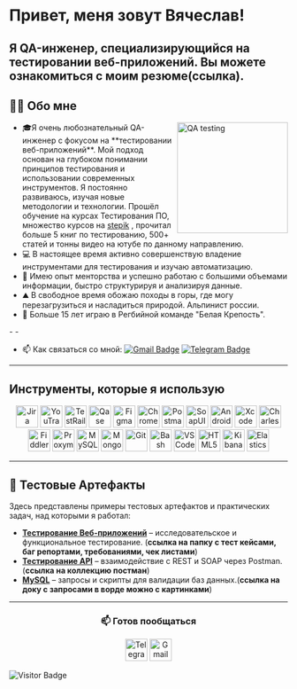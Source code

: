 # Привет, меня зовут Вячеслав!
Я QA-инженер, специализирующийся на тестировании веб-приложений.
Вы можете ознакомиться с моим резюме(ссылка).
---




<h2>👨‍💻 Обо мне</h2>
<img align="right" src="https://sun9-79.userapi.com/impf/99xdX_NPc405mwpomBHCYEZftmFPz06pFrTFNA/2rvt40O8zdA.jpg?size=604x340&quality=96&sign=29b1bd8b41d9d7352273006f340188de&type=album" height="200" alt="QA testing">
<ul>
  <li> 🎓Я очень любознательный QA-инженер с фокусом на **тестировании веб-приложений**. Мой подход основан на глубоком понимании принципов тестирования и использовании современных инструментов. Я постоянно развиваюсь, изучая новые методологии и технологии. Прошёл обучение на курсах Тестирования ПО, множество курсов на <a href="https://stepik.org/users/986393711/profile" target="_blank">stepik</a> , прочитал больше 5 книг по тестированию, 500+ статей и тонны видео на ютубе по данному направлению.</li>
  <li>💻 В настоящее время активно совершенствую владение инструментами для тестирования и изучаю автоматизацию.</li>
  <li>🧠 Имею опыт менторства и успешно работаю с большими объемами информации, быстро структурируя и анализируя данные.</li>
  <li>⛰️ В свободное время обожаю походы в горы, где могу перезагрузиться и насладиться природой. Альпинист россии.</li>
  <li>🏉 Больше 15 лет играю в Регбийной команде "Белая Крепость".</li>
</ul>
-
- 

- 📫 Как связаться со мной: [![Gmail Badge](https://img.shields.io/badge/-Gmail-red?style=flat&logo=Gmail&logoColor=white)](mailto:unclemaestro11@gmail.com)
[![Telegram Badge](https://img.shields.io/badge/-Telegram-2CA5E0?style=flat&logo=telegram&logoColor=white)](https://t.me/unclemaestro)
---

<h2>Инструменты, которые я использую</h2>
<p align="center">
  <img src="https://cdn.jsdelivr.net/gh/devicons/devicon/icons/jira/jira-original.svg" title="Jira" alt="Jira" width="40" height="40"/>
  <img src="https://upload.wikimedia.org/wikipedia/commons/thumb/8/8d/YouTrack_Icon.svg/1024px-YouTrack_Icon.svg.png" title="YouTrack" alt="YouTrack" width="40" height="40"/>
  <img src="https://codahosted.io/packs/21236/unversioned/assets/LOGO/ba1091c59bab89cd2fd0f289622731fe16113d7b00905abe64759c313a4b73b76c1b0426076ed76cb74752234c734131df46992d5b8b48fc13e264240e4f7119f736cfeb64df36ded54b5cbf6198b9cadedf18dd0cac5c7dbcd16e6336c29363cd1292ba" title="TestRail" alt="TestRail" width="40" height="40"/>
  <img src="https://luna1.co/eb0187.png" title="Qase" alt="Qase" width="40" height="40"/>
  <img src="https://cdn.jsdelivr.net/gh/devicons/devicon/icons/figma/figma-original.svg" title="Figma" alt="Figma" width="40" height="40"/>
  <img src="https://d33wubrfki0l68.cloudfront.net/38b5c953a4667366685d55db55d057c86db1fc54/a0fdc/static/acae6b24d940347661ca901ea07f47c1/chrome-dev-logo-icon.png" title="Chrome DevTools" alt="Chrome DevTools" width="40" height="40"/>
  <img src="https://www.svgrepo.com/show/354202/postman-icon.svg" title="Postman" alt="Postman" width="40" height="40"/>
  <img src="https://encrypted-tbn0.gstatic.com/images?q=tbn:ANd9GcTDLj-17hLuPse4K5lo4VLNFRn89rjLSB-KKIZMdNjB0Q&s" title="SoapUI" alt="SoapUI" width="40" height="40"/>
  <img src="https://cdn.jsdelivr.net/gh/devicons/devicon/icons/androidstudio/androidstudio-original.svg" title="Android Studio" alt="Android Studio" width="40" height="40"/>
  <img src="https://cdn.jsdelivr.net/gh/devicons/devicon/icons/xcode/xcode-original.svg" title="Xcode" alt="Xcode" width="40" height="40"/>
  <img src="https://64.media.tumblr.com/c40e81596f30adf8690ee26aa12e888f/tumblr_inline_ob8z21ogTu1r2onau_400.png" title="Charles Proxy" alt="Charles Proxy" width="40" height="40"/>
  <img src="https://www.megaleechers.com/storage/Fiddler-Everywhere-Icon.png" title="Fiddler" alt="Fiddler" width="40" height="40"/>
  <img src="https://ph-files.imgix.net/f1aba60e-b071-4afd-bde6-7c123853a3ae.png?auto=format" title="Proxyman" alt="Proxyman" width="40" height="40"/>
  <img src="https://cdn.jsdelivr.net/gh/devicons/devicon/icons/mysql/mysql-original.svg" title="MySQL" alt="MySQL" width="40" height="40"/>
  <img src="https://cdn.jsdelivr.net/gh/devicons/devicon/icons/mongodb/mongodb-original.svg" title="MongoDB" alt="MongoDB" width="40" height="40"/>
  <img src="https://cdn.jsdelivr.net/gh/devicons/devicon/icons/git/git-original.svg" title="Git" alt="Git" width="40" height="40"/>
  <img src="https://upload.wikimedia.org/wikipedia/commons/thumb/4/4b/Bash_Logo_Colored.svg/1024px-Bash_Logo_Colored.svg.png" title="Bash" alt="Bash" width="40" height="40"/>
  <img src="https://cdn.jsdelivr.net/gh/devicons/devicon/icons/vscode/vscode-original.svg" title="VS Code" alt="VS Code" width="40" height="40"/>
  <img src="https://cdn-icons-png.flaticon.com/512/919/919827.png" title="HTML5" alt="HTML5" width="40" height="40"/>
  <img src="https://www.svgrepo.com/show/353961/kibana.svg" title="Kibana" alt="Kibana" width="40" height="40"/>
  <img src="https://cdn.jsdelivr.net/gh/devicons/devicon/icons/elasticsearch/elasticsearch-original.svg" title="Elasticsearch" alt="Elasticsearch" width="40" height="40"/>
</p>


---
## 📝 Тестовые Артефакты

Здесь представлены примеры тестовых артефактов и практических задач, над которыми я работал:

* [**Тестирование Веб-приложений**](https://github.com/) – исследовательское и функциональное тестирование. (**ссылка на папку с тест кейсами, баг репортами, требованиями, чек листами**)
* [**Тестирование API**](https://github.com/) – взаимодействие с REST и SOAP через Postman.(**ссылка на коллекцию постман**)
* [**MySQL**](https://github.com/) – запросы и скрипты для валидации баз данных.(**ссылка на доку с запросами в ворде можно с картинками**)

---

<h3 align="center">📫 Готов пообщаться </h3>
<p align="center">
  <a href="https://t.me/unclemaestro"><img src="https://img.icons8.com/?size=512&id=63306&format=png" width="40" height="40" alt="Telegram"/></a>
  <a href="mailto:unclemaestro11@gmail.com"><img src="https://img.icons8.com/?size=512&id=P7UIlhbpWzZm&format=png" width="40" height="40" alt="Gmail"/></a>
</p>



![Visitor Badge](https://visitor-badge.laobi.icu/badge?page_id=VyacheslavGlushko)
